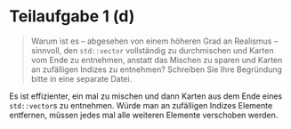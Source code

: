 # Teilaufgabe 1 (d)

>Warum ist es – abgesehen von einem höheren Grad an Realismus – sinnvoll, den
`std::vector` vollständig zu durchmischen und Karten vom Ende zu entnehmen,
anstatt das Mischen zu sparen und Karten an zufälligen Indizes zu entnehmen?
Schreiben Sie Ihre Begründung bitte in eine separate Datei.

Es ist effizienter, ein mal zu mischen und dann Karten aus dem Ende eines `std::vector`s zu entnehmen. Würde man an zufälligen Indizes Elemente entfernen, müssen jedes mal alle weiteren Elemente verschoben werden.
